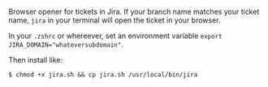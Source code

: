Browser opener for tickets in Jira. If your branch name matches your ticket name, `jira` in your terminal will open the ticket in your browser.

In your `.zshrc` or whereever, set an environment variable `export JIRA_DOMAIN="whateversubdomain"`.

Then install like:

`$ chmod +x jira.sh && cp jira.sh /usr/local/bin/jira`